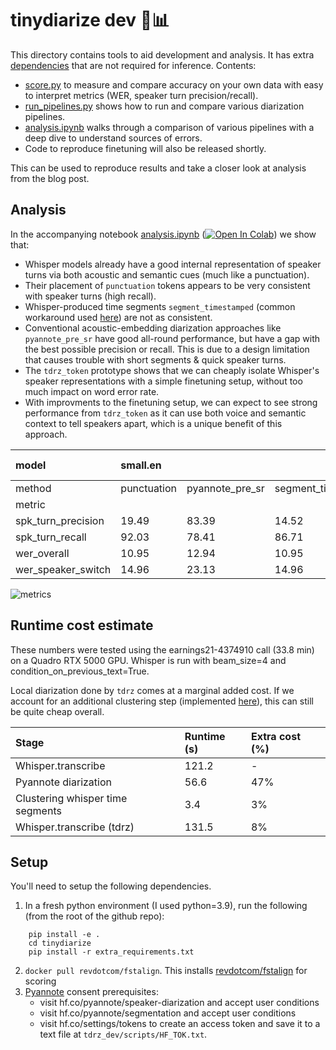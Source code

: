 # tinydiarize dev 🔨📊

This directory contains tools to aid development and analysis. It has extra [dependencies](#setup) that are not required for inference. Contents:
- [score.py](score.py) to measure and compare accuracy on your own data with easy to interpret metrics (WER, speaker turn precision/recall).
- [run_pipelines.py](scripts/run_pipelines.py) shows how to run and compare various diarization pipelines.
- [analysis.ipynb](notebooks/analysis.ipynb) walks through a comparison of various pipelines with a deep dive to understand sources of errors.
- Code to reproduce finetuning will also be released shortly.

This can be used to reproduce results and take a closer look at analysis from the blog post.

## Analysis 

In the accompanying notebook [analysis.ipynb](https://nbviewer.org/github/akashmjn/tinydiarize/blob/proofread-1/tdrz_dev/notebooks/analysis.ipynb) ([![Open In Colab](https://colab.research.google.com/assets/colab-badge.svg)](https://colab.research.google.com/github/akashmjn/tinydiarize/blob/main/tdrz_dev/notebooks/analysis.ipynb)) we show that:
- Whisper models already have a good internal representation of speaker turns via both acoustic and semantic cues (much like a punctuation).
- Their placement of `punctuation` tokens appears to be very consistent with speaker turns (high recall).
- Whisper-produced time segments `segment_timestamped` (common workaround used [here](https://huggingface.co/spaces/vumichien/Whisper_speaker_diarization)) are not as consistent.
- Conventional acoustic-embedding diarization approaches like `pyannote_pre_sr` have good all-round performance, but have a gap with the best possible precision or recall. This is due to a design limitation that causes trouble with short segments & quick speaker turns.
- The `tdrz_token` prototype shows that we can cheaply isolate Whisper's speaker representations with a simple finetuning setup, without too much impact on word error rate.
- With improvments to the finetuning setup, we can expect to see strong performance from `tdrz_token` as it can use both voice and semantic context to tell speakers apart, which is a unique benefit of this approach.

|model|small.en| | |small.en-tdrz|
|:----|:----|:----|:----|:----|
|method|punctuation|pyannote_pre_sr|segment_timestamped|tdrz_token|
|metric| | | | |
|spk_turn_precision|19.49|83.39|14.52|98.16|
|spk_turn_recall|92.03|78.41|86.71|70.76|
|wer_overall|10.95|12.94|10.95|10.30|
|wer_speaker_switch|14.96|23.13|14.96|15.56|

![metrics](barplots.png)

## Runtime cost estimate

These numbers were tested using the earnings21-4374910 call (33.8 min) on a Quadro RTX 5000 GPU. Whisper is run with beam_size=4 and condition_on_previous_text=True.

Local diarization done by `tdrz` comes at a marginal added cost. If we account for an additional clustering step (implemented [here](scripts/diarize_post_sr.py)), this can still be quite cheap overall.

|Stage|Runtime (s)|Extra cost (%)|
|:----|:----|:----|
|Whisper.transcribe|121.2|-|
|Pyannote diarization|56.6|47%|
|Clustering whisper time segments|3.4|3%|
|Whisper.transcribe (tdrz)|131.5|8%|


## Setup

You'll need to setup the following dependencies.

1. In a fresh python environment (I used python=3.9), run the following (from the root of the github repo):
```
    pip install -e .                       
    cd tinydiarize
    pip install -r extra_requirements.txt
```
2. `docker pull revdotcom/fstalign`. This installs [revdotcom/fstalign](https://github.com/revdotcom/fstalign) for scoring
3. [Pyannote](https://github.com/pyannote/pyannote-audio) consent prerequisites:
    - visit hf.co/pyannote/speaker-diarization and accept user conditions
    - visit hf.co/pyannote/segmentation and accept user conditions
    - visit hf.co/settings/tokens to create an access token and save it to a text file at `tdrz_dev/scripts/HF_TOK.txt`.
